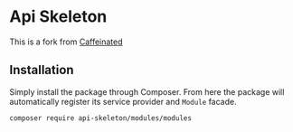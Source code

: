 # Api Skeleton
This is a fork from [Caffeinated](https://github.com/caffeinated/modules)

## Installation
Simply install the package through Composer. From here the package will automatically register its service provider and `Module` facade.

```
composer require api-skeleton/modules/modules
```